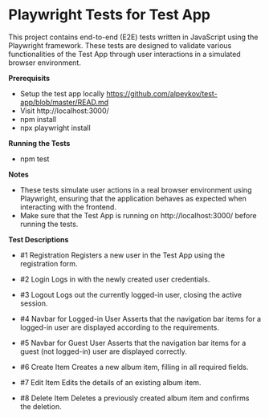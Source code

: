 # Playwright Tests for Test App
This project contains end-to-end (E2E) tests written in JavaScript using the Playwright framework. These tests are designed to validate various functionalities of the Test App through user interactions in a simulated browser environment.

**Prerequisits**
- Setup the test app locally https://github.com/alpeykov/test-app/blob/master/READ.md
- Visit http://localhost:3000/
- npm install
- npx playwright install

**Running the Tests**
- npm test

**Notes**
- These tests simulate user actions in a real browser environment using Playwright, ensuring that the application behaves as expected when interacting with the frontend.
- Make sure that the Test App is running on http://localhost:3000/ before running the tests.

**Test Descriptions**
- #1 Registration
Registers a new user in the Test App using the registration form.

- #2 Login
Logs in with the newly created user credentials.

- #3 Logout
Logs out the currently logged-in user, closing the active session.

- #4 Navbar for Logged-in User
Asserts that the navigation bar items for a logged-in user are displayed according to the requirements.

- #5 Navbar for Guest User
Asserts that the navigation bar items for a guest (not logged-in) user are displayed correctly.

- #6 Create Item
Creates a new album item, filling in all required fields.

- #7 Edit Item
Edits the details of an existing album item.

- #8 Delete Item
Deletes a previously created album item and confirms the deletion.

